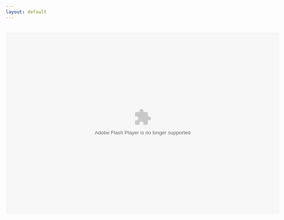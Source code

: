 ```yaml
---
layout: default
---
```

<title>FPA: World 1 Enhanced</title>
<div align="center">
<br />
<object align="middle" data="../FPAW1M.swf" height="480" type="application/x-shockwave-flash" width="720"></object>
